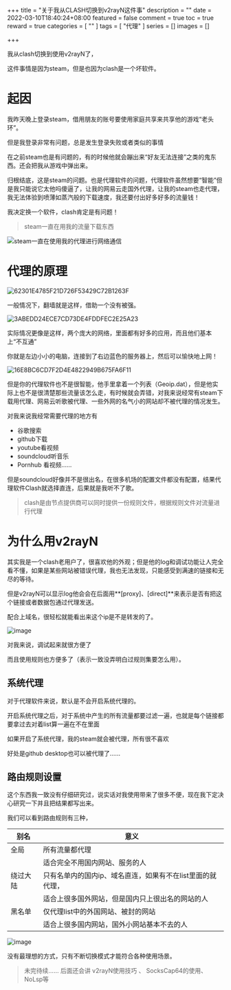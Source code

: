 +++
title = "关于我从CLASH切换到v2rayN这件事"
description = ""
date = 2022-03-10T18:40:24+08:00
featured = false
comment = true
toc = true
reward = true
categories = [
  ""
]
tags = [
  "代理"
]
series = []
images = []

+++

我从clash切换到使用v2rayN了，

这件事情是因为steam，但是也因为clash是一个坏软件。

# 起因

我昨天晚上登录steam，借用朋友的账号要使用家庭共享来共享他的游戏“老头环”。

但是我登录非常有问题，总是发生登录失败或者类似的事情

在之前steam也是有问题的，有的时候他就会蹦出来“好友无法连接”之类的鬼东西。还会把我从游戏中弹出来。

归根结底，这是steam的问题。也是代理软件的问题，代理软件虽然想要“智能”但是我只能说它太他吗傻逼了，让我的网易云走国外代理，让我的steam也走代理，我无法体验到喷薄如蒸汽般的下载速度，我还要付出好多好多的流量钱！

我决定换一个软件，clash肯定是有问题！

> steam一直在用我的流量下载东西

![steam一直在使用我的代理进行网络通信](https://tvax2.sinaimg.cn/large/006rgJELly1h05265xqy9j30rw08fwkt.jpg)

# 代理的原理

![62301E4785F21D726F53429C72B1263F](https://tva4.sinaimg.cn/large/006rgJELly1h04zpqakv7j31d30l4te7.jpg)

一般情况下，翻墙就是这样，借助一个没有被强。

![3ABEDD24ECE7CD73DE4FDDFEC2E25A23](https://tvax3.sinaimg.cn/large/006rgJELly1h04zydp6srj31tm0qg10m.jpg)

实际情况更像是这样，两个庞大的网络，里面都有好多的应用，而且他们基本上“不互通”

你就是左边小小的电脑，连接到了右边蓝色的服务器上，然后可以愉快地上网！

![16E8BC6CD7F2D4E4822949B675FA6F11](https://tvax2.sinaimg.cn/large/006rgJELly1h050ak4f3ij319g0mxdnj.jpg)

但是你的代理软件也不是很智能，他手里拿着一个列表（Geoip.dat），但是他实际上也不是很清楚那些流量该怎么走，有时候就会弄错，对我来说经常有steam下载用代理、网易云听歌被代理、一些外网的名气小的网站却不被代理的情况发生。

对我来说我经常需要代理的地方有

- 谷歌搜索
- github下载
- youtube看视频
- soundcloud听音乐
- Pornhub 看视频……

但是soundcloud好像并不是很出名，在很多机场的配置文件都没有配置，结果代理软件Clash就选择直连，后果就是我听不了歌。

> clash是由节点提供商可以同时提供一份规则文件，根据规则文件对流量进行代理

# 为什么用v2rayN

其实我是一个clash老用户了，很喜欢他的外观；但是他的log和调试功能让人完全看不懂，如果是某些网站被错误代理，我也无法发现，只能感受到满速的链接和无尽的等待。

但是v2rayN可以显示log他会会在后面用**[proxy]、[direct]**来表示是否有把这个链接或者数据包通过代理发送。

配合上域名，很轻松就能看出来这个ip是不是转发的了。

![image](https://tva1.sinaimg.cn/large/006rgJELly1h050p54ylkj30o709a7bo.jpg)

对我来说，调试起来就很方便了

而且使用规则也方便多了（表示一致没弄明白过规则集要怎么用）。

## 系统代理

对于代理软件来说，默认是不会开启系统代理的。

开启系统代理之后，对于系统中产生的所有流量都要过滤一遍，也就是每个链接都要拿过去对着list算一遍在不在里面

如果开启了系统代理，我的steam就会被代理，所有很不喜欢

好处是github desktop也可以被代理了……

## 路由规则设置

这个东西我一致没有仔细研究过，说实话对我使用带来了很多不便，现在我下定决心研究一下并且把结果都写出来。

我们可以看到路由规则有三种，

| 别名     | 意义                                                       |
| -------- | ---------------------------------------------------------- |
| 全局     | 所有流量都代理                                             |
|          | 适合完全不用国内网站、服务的人                             |
| 绕过大陆 | 只有名单内的国内ip、域名直连，如果有不在list里面的就代理， |
|          | 适合上很多国外网站，但是国内只上很出名的网站的人           |
| 黑名单   | 仅代理list中的外国网站、被封的网站                         |
|          | 适合上很多国内网站，国外小网站基本不去的人                 |

![image](https://tvax4.sinaimg.cn/large/006rgJELly1h0524a18ldj30u30lm130.jpg)

没有最理想的方式，只有不断切换模式才能符合各种使用场景。

> 未完待续…… 后面还会讲 v2rayN使用技巧 、 SocksCap64的使用、NoLsp等


